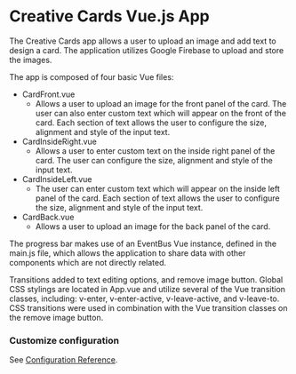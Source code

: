 # Creative Cards Vue.js App

The Creative Cards app allows a user to upload an image and add text to design a card. The application utilizes Google Firebase to upload
and store the images.

The app is composed of four basic Vue files:
* CardFront.vue
    * Allows a user to upload an image for the front panel of the card. The user can also enter custom text which will appear on the front of the
    card. Each section of text allows the user to configure the size, alignment and style of the input text.
* CardInsideRight.vue
    * Allows a user to enter custom text on the inside right panel of the card. The user can configure the size,
     alignment and style of the input text.
* CardInsideLeft.vue
    * The user can enter custom text which will appear on the inside left panel of the card. Each section of text allows the user to
    configure the size, alignment and style of the input text.
* CardBack.vue
    *  Allows a user to upload an image for the back panel of the card.

The progress bar makes use of an EventBus Vue instance, defined in the main.js file, which allows the application to share data with other
components which are not directly related.

Transitions added to text editing options, and remove image button. Global CSS stylings are located in App.vue and utilize several of the
Vue transition classes, including: v-enter, v-enter-active, v-leave-active, and v-leave-to. CSS transitions were used in combination with the
Vue transition classes on the remove image button.


### Customize configuration
See [Configuration Reference](https://cli.vuejs.org/config/).
